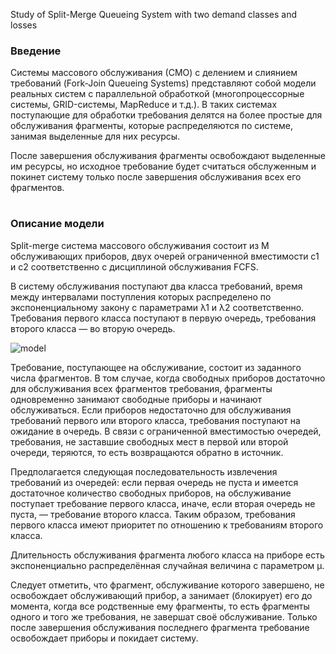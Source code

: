 Study of Split-Merge Queueing System with two demand classes and losses 


### Введение
Системы массового обслуживания (СМО) с 
делением и слиянием требований (Fork-Join Queueing Systems) 
представляют собой модели реальных систем с параллельной обработкой
(многопроцессорные системы, GRID-системы, MapReduce и т.д.). 
В таких системах поступающие для обработки требования делятся на более 
простые для обслуживания фрагменты, которые распределяются по системе, 
занимая выделенные для них ресурсы. 

После завершения обслуживания фрагменты 
освобождают выделенные им ресурсы, но исходное требование будет считаться 
обслуженным и покинет систему только после завершения обслуживания всех 
его фрагментов.

# 

### Описание модели
Split-merge система массового обслуживания состоит из M обслуживающих
приборов, двух очерей ограниченной вместимости c1 и c2 
соответственно с дисциплиной обслуживания FCFS. 

В систему обслуживания поступают два класса требований, 
время между интервалами поступления которых распределено по 
экспоненциальному закону с параметрами &#955;1 и &#955;2 соответственно. 
Требования первого класса поступают в первую очередь, 
требования второго класса — во вторую очередь.

![model](https://github.com/ViktoriaGurkova/Split-Merge-Queueing-System/raw/master/img/model.png)

Требование, поступающее на обслуживание, состоит из заданного 
числа фрагментов. В том случае, когда свободных приборов достаточно 
для обслуживания всех фрагментов требования, фрагменты 
одновременно занимают свободные приборы и начинают 
обслуживаться. Если приборов недостаточно для обслуживания 
требований первого или второго класса, требования поступают 
на ожидание в очередь. В связи с ограниченной вместимостью 
очередей, требования, не заставшие свободных мест в первой 
или второй очереди, теряются, то есть возвращаются обратно 
в источник. 

Предполагается следующая последовательность извлечения требований 
из очередей: если первая очередь не пуста и имеется достаточное 
количество свободных приборов, на обслуживание поступает 
требование первого класса, иначе, если вторая очередь не пуста, — 
требование второго класса. Таким образом, требования первого 
класса имеют приоритет по отношению к требованиям второго класса.

Длительность обслуживания фрагмента любого класса на приборе есть 
экспоненциально распределённая случайная величина с параметром 	&#956;.

Следует отметить, что фрагмент, обслуживание которого завершено, 
не освобождает обслуживающий прибор, а занимает (блокирует) его 
до момента, когда все родственные ему фрагменты, то есть фрагменты
одного и того же требования, не завершат своё обслуживание. 
Только после завершения обслуживания последнего фрагмента 
требование освобождает приборы и покидает систему.
